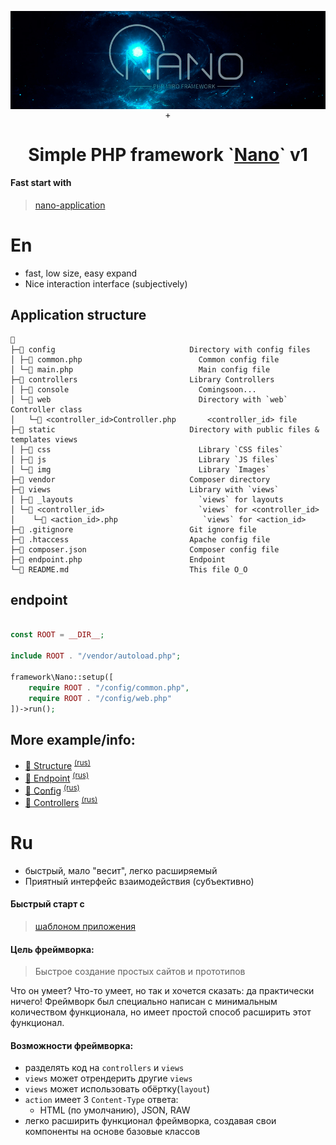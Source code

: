 <p align='center'>
  <img align='center' src="https://github.com/andy87/nano-framework/raw/master/Docs/background.jpg" style="max-width: 100%;">+
  <h1 align='center'> Simple PHP framework `<a href="https://github.com/andy87/nano-framework">Nano<a/>` v1 </h1>
</p>

#### Fast start with 
> [nano-application](https://github.com/andy87/nano-app/)

# En
* fast, low size, easy expand
* Nice interaction interface (subjectively)


## Application structure 

```
📁 
├─📁 config                              Directory with config files 
│ ├─📄 common.php                          Common config file
│ └─📄 main.php                            Main config file
├─📁 controllers                         Library Controllers
│ ├─📁 console                             Comingsoon...
│ └─📁 web                                 Directory with `web` Controller class
│   └─📄 <controller_id>Controller.php       <controller_id> file
├─📁 static                              Directory with public files & templates views
│ ├─📁 css                                 Library `CSS files`
│ ├─📁 js                                  Library `JS files`
│ └─📁 img                                 Library `Images`
├─📁 vendor                              Composer directory
├─📁 views                               Library with `views`
│ ├─📁 _layouts                            `views` for layouts
│ └─📁 <controller_id>                     `views` for <controller_id>
│    └─📄 <action_id>.php                   `views` for <action_id>
├─📄 .gitignore                          Git ignore file
├─📄 .htaccess                           Apache config file
├─📄 composer.json                       Composer config file
├─📄 endpoint.php                        Endpoint
└─📄 README.md                           This file O_O
```


## endpoint

```php

const ROOT = __DIR__;

include ROOT . "/vendor/autoload.php";

framework\Nano::setup([
    require ROOT . "/config/common.php",
    require ROOT . "/config/web.php"
])->run();

```


## More example/info:
- [📄 Structure](Docs/en/structure.md) <sup>[(rus)](Docs/ru/structure.md)</sup>
- [📄 Endpoint](Docs/en/endpoint.md) <sup>[(rus)](Docs/ru/endpoint.md)</sup>
- [📄 Config](Docs/en/config.md) <sup>[(rus)](Docs/ru/config.md)</sup>
- [📄 Controllers](Docs/en/controller.md) <sup>[(rus)](Docs/ru/controller.md)</sup>


# Ru

* быстрый, мало "весит", легко расширяемый
* Приятный интерфейс взаимодействия (субъективно)  

#### Быстрый старт с 
> [шаблоном приложения](https://github.com/andy87/nano-app/)

#### Цель фреймворка: 
> Быстрое создание простых сайтов и прототипов

Что он умеет? Что-то умеет, но так и хочется сказать: да практически ничего!
Фреймворк был специально написан с минимальным количеством функционала, но имеет простой способ расширить этот функционал.  

#### Возможности фреймворка:
 - разделять код на `controllers` и `views`
 - `views` может отрендерить другие `views`
 - `views` может использовать обёртку(`layout`)
 - `action` имеет 3 `Content-Type` ответа: 
   - HTML (по умолчанию), JSON, RAW
 - легко расширить функционал фреймворка, создавая свои компоненты на основе базовые классов
